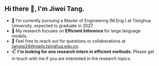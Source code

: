 ## Hi there 👋, I'm Jiwei Tang.  

- 🌱 I’m currently pursuing a Master of Engineering (M.Eng.) at Tsinghua University, expected to graduate in 2027.  
- 🔭 My research focuses on **Efficient Inference** for large language models.  
- 💬 Feel free to reach out for questions or collaborations at [tangjw24@mails.tsinghua.edu.cn](mailto:tangjw24@mails.tsinghua.edu.cn).  
- 📫 **I'm looking for one research intern in efficient methods.** Please get in touch with me if you are interested in the research topics. 

<!--
**Twilightaaa/Twilightaaa** is a ✨ _special_ ✨ repository because its `README.md` (this file) appears on your GitHub profile.

Here are some ideas to get you started:

- 🔭 I’m currently working on ...
- 🌱 I’m currently learning ...
- 👯 I’m looking to collaborate on ...
- 🤔 I’m looking for help with ...
- 💬 Ask me about ...
- 📫 How to reach me: ...
- 😄 Pronouns: ...
- ⚡ Fun fact: ...
-->
